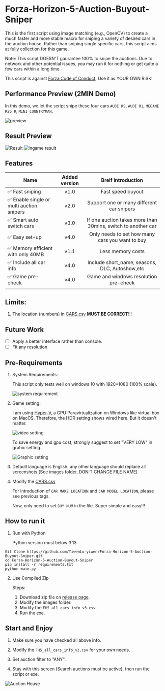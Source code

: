 # Forza-Horizon-5-Auction-Buyout-Sniper

This is the first script using image matching (e.g., OpenCV) to create a much faster and more stable macro for sniping a variety of desired cars in the auction house. Rather than sniping single specific cars, this script aims at fully collection for this game.

Note: This script DOESN'T gaurantee 100% to snipe the auctions. Due to network and other potential issues, you may run it for nothing or get quite a few cars within a long time.

This script is against [Forza Code of Conduct](https://support.forzamotorsport.net/hc/en-us/articles/360035563914-Forza-Code-of-Conduct#:~:text=Forza%20Code%20of%20Conduct%201%20The%20Driver%E2%80%99s%20Code,Suspensions%2FBanning%20...%204%20Appeals%20...%205%20Reporting%20), Use it as YOUR OWN RISK!

## Performance Preview (2MIN Demo)

In this demo, we let the script snipe these four cars `AUDI RS`, `AUDI R1`, `MEGANE R26 R`, `MINI COUNTRYMAN`.

![preview](archive/demo.gif)


## Result Preview
![Result](archive/script_result.PNG)
![ingame result](archive/game_success.png)

## Features

|Name         |Added version           |Breif introduction            |
| ------------- |:-------------:|:-------------:|
| ✅ Fast sniping                             |  v1.0          | Fast speed buyout |
| ✅ Enable single or multi auction snipers   |  v2.0          | Support one or many different car snipers      |
| ✅ Smart auto switch cars                   |  v3.0          | If one auction takes more than 30mins, switch to another car  |
| ✅ Easy set-up                              |  v4.0          | Only needs to set how many cars you want to buy |
| ✅  Memory efficient with only 40MB         |  v1.1          | Less memory costs      |
| ✅ Include all car info                     |  v4.0          | Include short_name, seasons, DLC, Autoshow,etc    |
✅ Game pre-check                     |  v4.0          |Game and windows resolution pre-check |
|         |            |

## Limits:
1. The location (numbers) in [CARS.csv](https://github.com/YiwenLu-yiwen/Forza-5-CAR-BUYOUT-Sniper/blob/main/CARS.csv) __MUST BE CORRECT__!!!

## Future Work
- [ ] Apply a better interface rather than console.
- [ ] Fit any resolution.

## Pre-Requirements
1. System Requirements:

    This script only tests well on windows 10 with 1920*1080 (100% scale).

    ![system requirement](archive/system_setting.png)

2. Game setting: 
    
    I am using [Hyper-V](https://github.com/jamesstringerparsec/Easy-GPU-PV), a GPU Paravirtualization on Windows like virtual box on MacOS. Therefore, the HDR setting shows wired here. But it doesn't matter.

    ![video setting](archive/video_setting.png)

    To save energy and gpu cost, strongly suggest to set "VERY LOW" in grahic setting.

    ![Graphic setting](archive/graphics_setting.png)

3. Default language is English, any other language should replace all screenshots (See images folder, DON'T CHANGE FILE NAME)

4. Modify the [CARS.csv](https://github.com/YiwenLu-yiwen/Forza-Horizon-5-Auction-Buyout-Sniper/blob/main/FH5_all_cars_info_v3.csv)

    For introduction of `CAR MAKE LOCATION` and `CAR MODEL LOCATION`, please see previous tags.
    
    Now, only need to set `BUY NUM` in the file. Super simple and easy!!!
   
## How to run it
1. Run with Python
    
    Python version must below 3.13
```
Git Clone https://github.com/YiwenLu-yiwen/Forza-Horizon-5-Auction-Buyout-Sniper.git
cd Forza-Horizon-5-Auction-Buyout-Sniper
pip install -r requirements.txt
python main.py
```

2. Use Compiled Zip 

    Steps: 
    1. Download zip file on [release page](https://github.com/YiwenLu-yiwen/Forza-Horizon-5-Auction-Buyout-Sniper/releases).
    2. Modify the images folder.
    3. Modify the `FH5_all_cars_info_v3.csv`.
    4. Run the exe.

## Start and Enjoy
1. Make sure you have checked all above info.

2. Modify the `FH5_all_cars_info_v3.csv` for your own needs.

3. Set auction filter to "ANY".

4. Stay with this screen (Search auctions must be active), then run the script or exe.

![Auction House](archive/auction_house.png)

